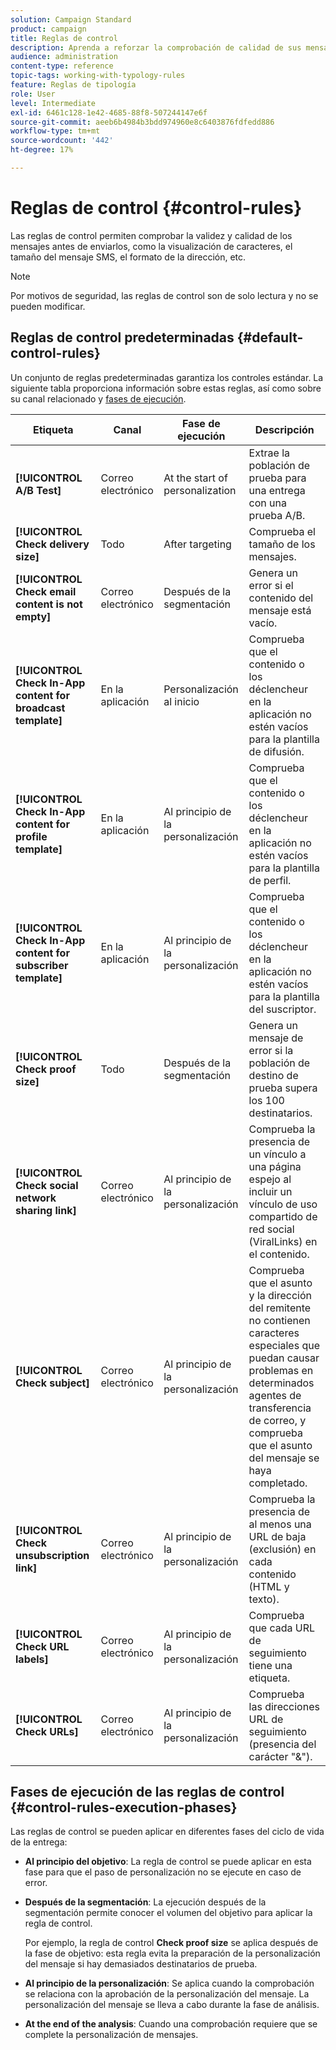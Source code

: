 ```yaml
---
solution: Campaign Standard
product: campaign
title: Reglas de control
description: Aprenda a reforzar la comprobación de calidad de sus mensajes con reglas de control.
audience: administration
content-type: reference
topic-tags: working-with-typology-rules
feature: Reglas de tipología
role: User
level: Intermediate
exl-id: 6461c128-1e42-4685-88f8-507244147e6f
source-git-commit: aeeb6b4984b3bdd974960e8c6403876fdfedd886
workflow-type: tm+mt
source-wordcount: '442'
ht-degree: 17%

---
```


# Reglas de control {#control-rules}

Las reglas de control permiten comprobar la validez y calidad de los mensajes antes de enviarlos, como la visualización de caracteres, el tamaño del mensaje SMS, el formato de la dirección, etc.

>[!NOTE]
>
>Por motivos de seguridad, las reglas de control son de solo lectura y no se pueden modificar.

## Reglas de control predeterminadas {#default-control-rules}

Un conjunto de reglas predeterminadas garantiza los controles estándar. La siguiente tabla proporciona información sobre estas reglas, así como sobre su canal relacionado y [fases de ejecución](#control-rules-execution-phases).

| Etiqueta | Canal | Fase de ejecución | Descripción |
|---------|----------|---------|---------|
| **[!UICONTROL A/B Test]** | Correo electrónico | At the start of personalization | Extrae la población de prueba para una entrega con una prueba A/B. |
| **[!UICONTROL Check delivery size]** | Todo | After targeting | Comprueba el tamaño de los mensajes. |
| **[!UICONTROL Check email content is not empty]** | Correo electrónico | Después de la segmentación | Genera un error si el contenido del mensaje está vacío. |
| **[!UICONTROL Check In-App content for broadcast template]** | En la aplicación | Personalización al inicio | Comprueba que el contenido o los déclencheur en la aplicación no estén vacíos para la plantilla de difusión. |
| **[!UICONTROL Check In-App content for profile template]** | En la aplicación | Al principio de la personalización | Comprueba que el contenido o los déclencheur en la aplicación no estén vacíos para la plantilla de perfil. |
| **[!UICONTROL Check In-App content for subscriber template]** | En la aplicación | Al principio de la personalización | Comprueba que el contenido o los déclencheur en la aplicación no estén vacíos para la plantilla del suscriptor. |
| **[!UICONTROL Check proof size]** | Todo | Después de la segmentación | Genera un mensaje de error si la población de destino de prueba supera los 100 destinatarios. |
| **[!UICONTROL Check social network sharing link]** | Correo electrónico | Al principio de la personalización | Comprueba la presencia de un vínculo a una página espejo al incluir un vínculo de uso compartido de red social (ViralLinks) en el contenido. |
| **[!UICONTROL Check subject]** | Correo electrónico | Al principio de la personalización | Comprueba que el asunto y la dirección del remitente no contienen caracteres especiales que puedan causar problemas en determinados agentes de transferencia de correo, y comprueba que el asunto del mensaje se haya completado. |
| **[!UICONTROL Check unsubscription link]** | Correo electrónico | Al principio de la personalización | Comprueba la presencia de al menos una URL de baja (exclusión) en cada contenido (HTML y texto). |
| **[!UICONTROL Check URL labels]** | Correo electrónico | Al principio de la personalización | Comprueba que cada URL de seguimiento tiene una etiqueta. |
| **[!UICONTROL Check URLs]** | Correo electrónico | Al principio de la personalización | Comprueba las direcciones URL de seguimiento (presencia del carácter &quot;&amp;&quot;). |

## Fases de ejecución de las reglas de control {#control-rules-execution-phases}

Las reglas de control se pueden aplicar en diferentes fases del ciclo de vida de la entrega:

* **Al principio del objetivo**: La regla de control se puede aplicar en esta fase para que el paso de personalización no se ejecute en caso de error.

* **Después de la segmentación**: La ejecución después de la segmentación permite conocer el volumen del objetivo para aplicar la regla de control.

   Por ejemplo, la regla de control **Check proof size** se aplica después de la fase de objetivo: esta regla evita la preparación de la personalización del mensaje si hay demasiados destinatarios de prueba.

* **Al principio de la personalización**: Se aplica cuando la comprobación se relaciona con la aprobación de la personalización del mensaje. La personalización del mensaje se lleva a cabo durante la fase de análisis.

* **At the end of the analysis**: Cuando una comprobación requiere que se complete la personalización de mensajes.
